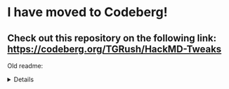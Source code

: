 # I have moved to Codeberg!
## Check out this repository on the following link: https://codeberg.org/TGRush/HackMD-Tweaks

Old readme:

<details>
# HackMD Tweaks
## Various little changes for HackMD

### Currently available Tweaks:

- More Colorful Buttons
- Disable Comments
- ~~Font Changer~~ Unsure how to implement with UserCSS variables
- Fixes (currently only mobile spacing)

[Install with Stylus](https://raw.githubusercontent.com/TGRush/hackmd-tweaks/master/hackmd-tweaks.user.css)
</details>
